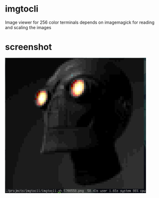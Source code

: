 # imgtocli
Image viewer for 256 color terminals
depends on imagemagick for reading and scaling the images

# screenshot
![imgtocli.sh](/screenshots/screenshot_1460111482.png?raw=true)
